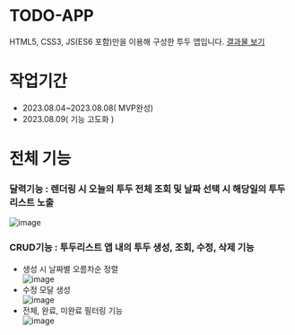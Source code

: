 # TODO-APP
HTML5, CSS3, JS(ES6 포함)만을 이용해 구성한 투두 앱입니다.
[결과물 보기](https://yoodeve.github.io/vJS-todo/)

# 작업기간
- 2023.08.04~2023.08.08( MVP완성)<br>
- 2023.08.09( 기능 고도화 )<br>

# 전체 기능
### 달력기능 : 렌더링 시 오늘의 투두 전체 조회 및 날짜 선택 시 해당일의 투두리스트 노출<br>
   ![image](https://github.com/yoodeve/vJS-todo/assets/96562253/bedf035d-c1f6-41f6-82e4-3dc5fff5721a)<br>
### CRUD기능 : 투두리스트 앱 내의 투두 생성, 조회, 수정, 삭제 기능<br>
 - 생성 시 날짜별 오름차순 정렬<br>
  ![image](https://github.com/yoodeve/vJS-todo/assets/96562253/85336c2a-b040-4954-a4ea-70d416c13246)<br>
 - 수정 모달 생성<br>
   ![image](https://github.com/yoodeve/vJS-todo/assets/96562253/0b1c9c0d-dc18-42c3-bb8c-f6ceee389cf9)<br>
 - 전체, 완료, 미완료 필터링 기능<br>
  ![image](https://github.com/yoodeve/vJS-todo/assets/96562253/14112c33-35b8-4aac-b8a8-8da8516df0fe)<br>
